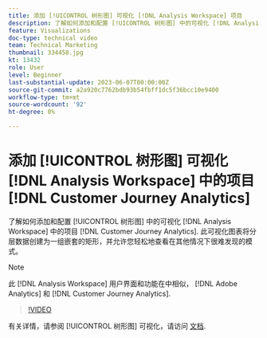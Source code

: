 ```yaml
---
title: 添加 [!UICONTROL 树形图] 可视化 [!DNL Analysis Workspace] 项目
description: 了解如何添加和配置 [!UICONTROL 树形图] 中的可视化 [!DNL Analysis Workspace] 中的项目 [!DNL Customer Journey Analytics].
feature: Visualizations
doc-type: technical video
team: Technical Marketing
thumbnail: 334458.jpg
kt: 13432
role: User
level: Beginner
last-substantial-update: 2023-06-07T00:00:00Z
source-git-commit: a2a920c7762bdb93b54fbff1dc5f36bcc10e9400
workflow-type: tm+mt
source-wordcount: '92'
ht-degree: 0%

---
```


# 添加 [!UICONTROL 树形图] 可视化 [!DNL Analysis Workspace] 中的项目 [!DNL Customer Journey Analytics]

了解如何添加和配置 [!UICONTROL 树形图] 中的可视化 [!DNL Analysis Workspace] 中的项目 [!DNL Customer Journey Analytics]. 此可视化图表将分层数据创建为一组嵌套的矩形，并允许您轻松地查看在其他情况下很难发现的模式。

>[!NOTE]
>
>此 [!DNL Analysis Workspace] 用户界面和功能在中相似， [!DNL Adobe Analytics] 和 [!DNL Customer Journey Analytics].

>[!VIDEO](https://video.tv.adobe.com/v/334458/?quality=12&learn=on)

有关详情，请参阅 [!UICONTROL 树形图] 可视化，请访问 [文档](https://experienceleague.adobe.com/docs/analytics-platform/using/cja-workspace/visualizations/treemap.html).
